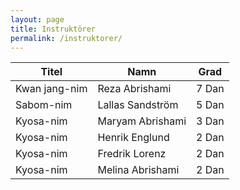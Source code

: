 ```yaml
---
layout: page
title: Instruktörer
permalink: /instruktorer/
---
```


| Titel         | Namn             | Grad  |
| ------------- | ---------------- | ----- |
| Kwan jang-nim | Reza Abrishami   | 7 Dan |
| Sabom-nim     | Lallas Sandström | 5 Dan |
| Kyosa-nim     | Maryam Abrishami | 3 Dan |
| Kyosa-nim     | Henrik Englund   | 2 Dan |
| Kyosa-nim     | Fredrik Lorenz   | 2 Dan |
| Kyosa-nim     | Melina Abrishami | 2 Dan |
